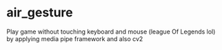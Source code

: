 # air_gesture
Play game without touching keyboard and mouse (league Of Legends lol) by applying media pipe framework and also cv2
